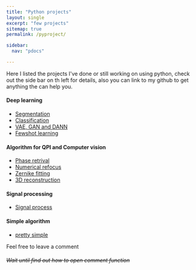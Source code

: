```yaml
---
title: "Python projects"
layout: single
excerpt: "few projects"
sitemap: true
permalink: /pyproject/

sidebar:
  nav: "pdocs"

---
```

Here I listed the projects I've done or still working on using python, check out the side bar on th left for details, also you can link to my github to get anything the can help you. 

#### Deep learning
  - [Segmentation]()
  - [Classification]()
  - [VAE, GAN and DANN]()
  - [Fewshot learning]()
 
#### Algorithm for QPI and Computer vision
  - [Phase retrival]()
  - [Numerical refocus]()
  - [Zernike fitting]()
  - [3D reconstruction]()

#### Signal processing
  - [Signal process]()

#### Simple algorithm
  - [pretty simple]()

Feel free to leave a comment

###### ~~Wait until find out how to open comment function~~
